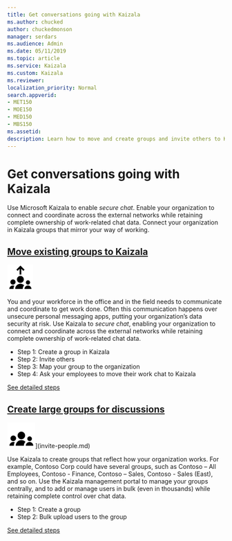 ```yaml
---
title: Get conversations going with Kaizala
ms.author: chucked
author: chuckedmonson
manager: serdars
ms.audience: Admin
ms.date: 05/11/2019
ms.topic: article
ms.service: Kaizala
ms.custom: Kaizala
ms.reviewer: 
localization_priority: Normal
search.appverid:
- MET150
- MOE150
- MED150
- MBS150
ms.assetid: 
description: Learn how to move and create groups and invite others to Kaizala.
---
```


# Get conversations going with Kaizala

Use Microsoft Kaizala to enable *secure chat*. Enable your organization to connect and coordinate across the external networks while retaining complete ownership of work-related chat data. Connect your organization in Kaizala groups that mirror your way of working. 

## **[Move existing groups to Kaizala](move-work-chats.md)**

[![Image of people with arrow icon](media/move-work-chats-icon.png)](move-work-chats.md)

You and your workforce in the office and in the field needs to communicate and coordinate to get work done. Often this communication happens over unsecure personal messaging apps, putting your organization’s data security at risk. Use Kaizala to *secure chat*, enabling your organization to connect and coordinate across the external networks while retaining complete ownership of work-related chat data.

- Step 1: Create a group in Kaizala
- Step 2: Invite others
- Step 3: Map your group to the organization
- Step 4: Ask your employees to move their work chat to Kaizala

[See detailed steps](move-work-chats.md)

## **[Create large groups for discussions](create-discussion-groups.md)**

![Image of people icon](media/create-large-groups-icon.png)](invite-people.md)

Use Kaizala to create groups that reflect how your organization works. For example, Contoso Corp could have several groups, such as Contoso – All Employees, Contoso - Finance, Contoso – Sales, Contoso - Sales (East), and so on. Use the Kaizala management portal to manage your groups centrally, and to add or manage users in bulk (even in thousands) while retaining complete control over chat data. 

- Step 1: Create a group
- Step 2: Bulk upload users to the group

[See detailed steps](create-discussion-groups.md)